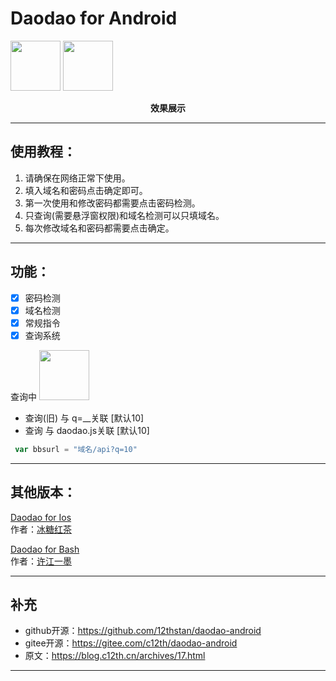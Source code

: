 # Daodao for Android

<img src="https://www.unpkg.com/reverse-stu-allversions@latest/img/daodao.jpg" width="80" />

<img src="https://www.unpkg.com/reverse-stu-allversions@1.0.33/img/%E5%8A%A8%E7%94%BB.jpg" width="80" />

**<p align = "center">效果展示</p>**

---

## 使用教程：
1.  请确保在网络正常下使用。
2.  填入域名和密码点击确定即可。
3.  第一次使用和修改密码都需要点击密码检测。
4.  只查询(需要悬浮窗权限)和域名检测可以只填域名。
5.  每次修改域名和密码都需要点击确定。

---

## 功能：
- [x] 密码检测
- [x] 域名检测
- [x] 常规指令
- [x] 查询系统

查询中
<img src="https://www.unpkg.com/reverse-stu-allversions@1.0.33/img/%E5%8C%BA%E5%88%86.png" width="80" />

- 查询(旧) 与 q=__关联 [默认10]
- 查询 与 daodao.js关联 [默认10]
```js
 var bbsurl = "域名/api?q=10"
```
---

## 其他版本：
[Daodao for Ios](https://icloud.com/shortcuts/06fc462d4b4b4f668b16cb11e2e9d010)  
作者：[冰糖红茶](https://github.com/Rock-Candy-Tea)  

[Daodao for Bash](https://github.com/LittFlower/daodao-bash)  
作者：[许江一墨](https://github.com/LittFlower)

---

## 补充
- github开源：https://github.com/12thstan/daodao-android
- gitee开源：https://gitee.com/c12th/daodao-android
- 原文：https://blog.c12th.cn/archives/17.html

---
